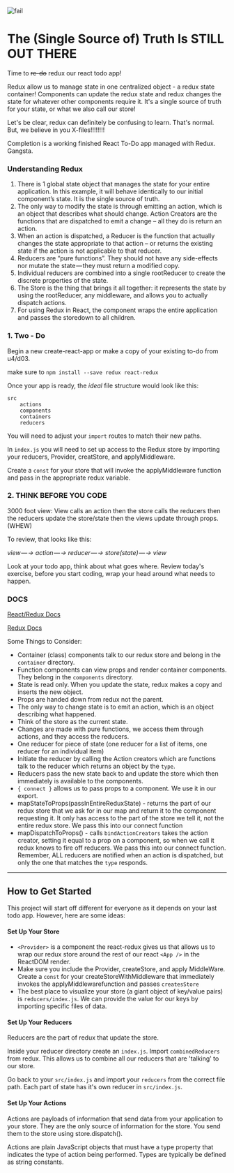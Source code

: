 ![fail](http://i.giphy.com/2ItoBM3IJ4BmE.gif)

# The (Single Source of) Truth Is **STILL OUT THERE**

Time to ~~re-do~~ redux our react todo app!

Redux allow us to manage state in one centralized object - a redux state container! Components can update the redux state and redux changes the state for whatever other components require it. It's a single source of truth for your state, or what we also call our store!

Let's be clear, redux can definitely be confusing to learn. That's normal. But, we believe in you X-files!!!!!!!!

Completion is a working finished React To-Do app managed with Redux. Gangsta.

### Understanding Redux

1. There is 1 global state object that manages the state for your entire application. In this example, it will behave identically to our initial component’s state. It is the single source of truth.
1. The only way to modify the state is through emitting an action, which is an object that describes what should change. Action Creators are the functions that are dispatched to emit a change – all they do is return an action.
1. When an action is dispatched, a Reducer is the function that actually changes the state appropriate to that action – or returns the existing state if the action is not applicable to that reducer.
1. Reducers are “pure functions”. They should not have any side-effects nor mutate the state — they must return a modified copy.
1. Individual reducers are combined into a single rootReducer to create the discrete properties of the state.
1. The Store is the thing that brings it all together: it represents the state by using the rootReducer, any middleware, and allows you to actually dispatch actions.
1. For using Redux in React, the <Provider /> component wraps the entire application and passes the storedown to all children.

### 1. Two - Do
Begin a new create-react-app or make a copy of your existing to-do from u4/d03.

make sure to `npm install --save redux react-redux`

Once your app is ready, the *ideal* file structure would look like this:

    src
        actions
        components
        containers
        reducers

You will need to adjust your `import` routes to match their new paths.

In `index.js` you will need to set up access to the Redux store by importing your reducers, Provider, creatStore, and applyMiddleware.

Create a `const` for your store that will invoke the applyMiddleware function and pass in the appropriate redux variable.

### 2. THINK BEFORE YOU CODE

3000 foot view: View calls an action then the store calls the reducers then the reducers update the store/state then the views update through props.(WHEW)

To review, that looks like this:

*view — -> action — -> reducer — -> store(state) — -> view*

Look at your todo app, think about what goes where. Review today's exercise, before you start coding, wrap your head around what needs to happen.

### DOCS

[React/Redux Docs](https://github.com/reactjs/react-redux/blob/master/docs/api.md)

[Redux Docs](http://redux.js.org/)


Some Things to Consider:

* Container (class) components talk to our redux store and belong in the `container` directory.
* Function components can view props and render container components. They belong in the `components` directory.
* State is read only. When you update the state, redux makes a copy and inserts the new object.
* Props are handed down from redux not the parent.
* The only way to change state is to emit an action, which is an object describing what happened.
* Think of the store as the current state.
* Changes are made with pure functions, we access them through actions, and they access the reducers.
* One reducer for piece of state (one reducer for a list of items, one reducer for an individual item)
* Initiate the reducer by calling the Action creators which are functions talk to the reducer which returns an object by the `type`.
* Reducers pass the new state back to and update the store which then immediately is available to the components.
* `{ connect }` allows us to pass props to a component. We use it in our export.
* mapStateToProps(passInEntireReduxState) - returns the part of our redux store that we ask for in our map and return it to the component requesting it. It only has access to the part of the store we tell it, not the entire redux store. We pass this into our connect function
* mapDispatchToProps() - calls `bindActionCreators` takes the action creator, setting it equal to a prop on a component, so when we call it redux knows to fire off reducers. We pass this into our connect function. Remember, ALL reducers are notified when an action is dispatched, but only the one that matches the `type` responds.

-----

## How to Get Started

This project will start off different for everyone as it depends on your last todo app. However, here are some ideas:

#### Set Up Your Store

* `<Provider>` is a component the react-redux gives us that allows us to wrap our redux store around the rest of our react `<App />` in the ReactDOM render.
* Make sure you include the Provider, createStore, and apply MiddleWare. Create a `const` for your createStoreWithMiddleware that immediately invokes the applyMiddlewarefunction and passes `createsStore`
* The best place to visualize your store (a giant object of key/value pairs) is `reducers/index.js`. We can provide the value for our keys by importing specific files of data.

#### Set Up Your Reducers

Reducers are the part of redux that update the store.

Inside your reducer directory create an `index.js`. Import `combinedReducers` from redux. This allows us to combine all our reducers that are 'talking' to our store.

Go back to your `src/index.js` and import your `reducers` from the correct file path. Each part of state has it's own reducer in `src/index.js`.



#### Set Up Your Actions

Actions are payloads of information that send data from your application to your store. They are the only source of information for the store. You send them to the store using store.dispatch().

Actions are plain JavaScript objects that must have a type property that indicates the type of action being performed. Types are typically be defined as string constants.
